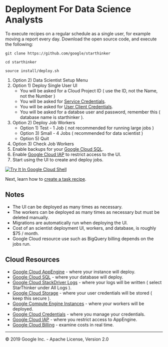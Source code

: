# Deployment For Data Science Analysts

To execute recipes on a regular schedule as a single user, for example moving a report every day. 
Download the open source code, and execute the following:

```
git clone https://github.com/google/starthinker
```
```
cd starthinker
```
```
source install/deploy.sh 
```

 1. Option 2) Data Scientist Setup Menu
 1. Option 1) Deploy Single User UI
     - You will be asked for a Cloud Project ID ( use the ID, not the Name, not the Number )
     - You will be asked for [Service Credentials](cloud_service.md).
     - You will be asked for [User Client Credentials](cloud_user.md).
     - You will be asked for a databse user and password, remember this ( database name is starthinker ).
 1. Option 2) Deploy Job Workers
     - Option 1) Test - 1 Job ( not recommended for running large jobs )
     - Option 3) Small - 4 Jobs ( recommended for data scientist )
     - Option 5) Quit
 1. Option 3) Check Job Workers
 1. Enable backups for your [Google Cloud SQL](https://console.cloud.google.com/sql).
 1. Enable [Google Cloud IAP](https://console.cloud.google.com/security/iap) to restrict access to the UI.
 1. Start using the UI to create and deploy jobs.


[![Try It In Google Cloud Shell](http://gstatic.com/cloudssh/images/open-btn.svg)](https://console.cloud.google.com/cloudshell/editor?cloudshell_git_repo=https%3A%2F%2Fgithub.com%2Fgoogle%2Fstarthinker&cloudshell_tutorial=tutorials/deploy_scientist.md)

Next, learn how to [create a task recipe](task.md).


## Notes

 - The UI can be deployed as many times as necessary.
 - The workers can be deployed as many times as necessary but must be deleted manually.
 - Migrations are automatically run when deploying the UI.
 - Cost of an scientist deployment UI, workers, and database, is roughly $75 / month.
 - Google Cloud resource use such as BigQuery billing depends on the jobs run.


## Cloud Resources

  - [Google Cloud AppEngine](https://console.cloud.google.com/appengine) - where your instance will deploy.
  - [Google Cloud SQL](https://console.cloud.google.com/sql) - where your database will deploy.
  - [Google Cloud StackDriver Logs](https://console.cloud.google.com/logs/viewer) - where your logs will be written ( select StarThinker under All Logs ).
  - [Google Cloud Storage](https://console.cloud.google.com/storage/browser) - where your user credentials will be stored ( keep this secure ).
  - [Google Compute Engine Instances](https://console.cloud.google.com/compute/instances) - where your workers will be deployed.
  - [Google Cloud Credentials](https://console.cloud.google.com/apis/credentials) - where you manage your credentials.
  - [Google Cloud IAP](https://console.cloud.google.com/security/iap) - where you restrict access to AppEngine.
  - [Google Cloud Billing](https://console.cloud.google.com/billing/linkedaccount) - examine costs in real time.


---
&copy; 2019 Google Inc. - Apache License, Version 2.0
